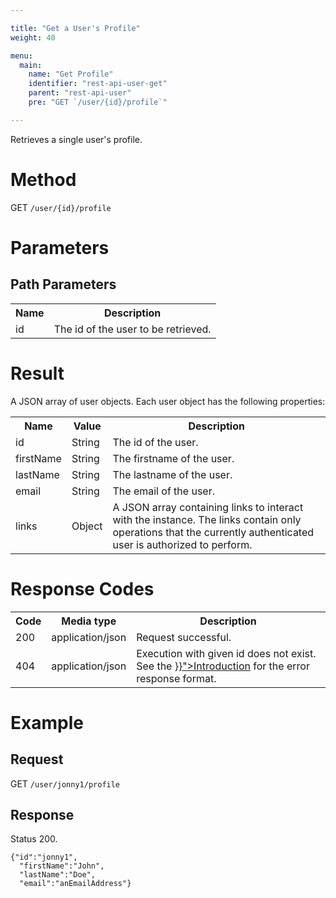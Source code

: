 ```yaml
---

title: "Get a User's Profile"
weight: 40

menu:
  main:
    name: "Get Profile"
    identifier: "rest-api-user-get"
    parent: "rest-api-user"
    pre: "GET `/user/{id}/profile`"

---
```



Retrieves a single user's profile.


# Method

GET `/user/{id}/profile`


# Parameters

## Path Parameters

<table class="table table-striped">
  <tr>
    <th>Name</th>
    <th>Description</th>
  </tr>
  <tr>
    <td>id</td>
    <td>The id of the user to be retrieved.</td>
  </tr>
</table>


# Result

A JSON array of user objects.
Each user object has the following properties:

<table class="table table-striped">
  <tr>
    <th>Name</th>
    <th>Value</th>
    <th>Description</th>
  </tr>
  <tr>
    <td>id</td>
    <td>String</td>
    <td>The id of the user.</td>
  </tr>
  <tr>
    <td>firstName</td>
    <td>String</td>
    <td>The firstname of the user.</td>
  </tr>
  <tr>
    <td>lastName</td>
    <td>String</td>
    <td>The lastname of the user.</td>
  </tr>
  <tr>
    <td>email</td>
    <td>String</td>
    <td>The email of the user.</td>
  </tr> 
  <tr>
    <td>links</td>
    <td>Object</td>
    <td>A JSON array containing links to interact with the instance. The links contain only operations that the currently authenticated user is authorized to perform.</td>
  </tr>
</table>


# Response Codes

<table class="table table-striped">
  <tr>
    <th>Code</th>
    <th>Media type</th>
    <th>Description</th>
  </tr>
  <tr>
    <td>200</td>
    <td>application/json</td>
    <td>Request successful.</td>
  </tr>
  <tr>
    <td>404</td>
    <td>application/json</td>
    <td>Execution with given id does not exist. See the <a href="{{< ref "/reference/rest/overview/_index.md#error-handling" >}}">Introduction</a> for the error response format.</td>
  </tr>
</table>


# Example

## Request

GET `/user/jonny1/profile`
  
## Response

Status 200.

    {"id":"jonny1",
      "firstName":"John",
      "lastName":"Doe",
      "email":"anEmailAddress"}